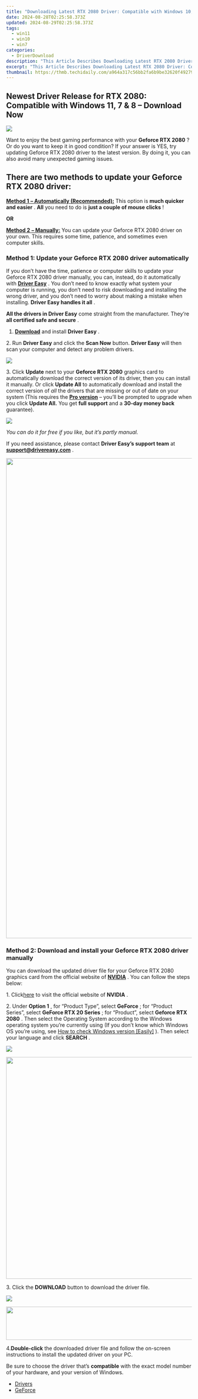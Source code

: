 ```yaml
---
title: "Downloading Latest RTX 2080 Driver: Compatible with Windows 10, 7, and 8"
date: 2024-08-28T02:25:58.373Z
updated: 2024-08-29T02:25:58.373Z
tags:
  - win11
  - win10
  - win7
categories:
  - DriverDownload
description: "This Article Describes Downloading Latest RTX 2080 Driver: Compatible with Windows 10, 7, and 8"
excerpt: "This Article Describes Downloading Latest RTX 2080 Driver: Compatible with Windows 10, 7, and 8"
thumbnail: https://thmb.techidaily.com/a964a317c56bb2fa6b9be32620f4927922fc956f5f76cbb403bbc92ee9868e52.jpg
---
```


## Newest Driver Release for RTX 2080: Compatible with Windows 11, 7 & 8 – Download Now

![](https://images.drivereasy.com/wp-content/uploads/2018/11/Snap457.png)

 Want to enjoy the best gaming performance with your **Geforce RTX 2080** ? Or do you want to keep it in good condition? If your answer is YES, try updating Geforce RTX 2080 driver to the latest version. By doing it, you can also avoid many unexpected gaming issues.

## **There are two methods to update your Geforce RTX 2080 driver:**

[**Method 1** **– Automatically (Recommended):**](https://www.drivereasy.com/knowledge/geforce-rtx-2080-driver-download-for-windows/#b) This option is **much quicker and easier** . **All** you need to do is **just a couple of mouse clicks** !

**OR**

[**Method 2** **– Manually:**](https://tools.techidaily.com/drivereasy/download/) You can update your Geforce RTX 2080 driver on your own. This requires some time, patience, and sometimes even computer skills.

### Method 1: Update your Geforce RTX 2080 driver automatically

 If you don’t have the time, patience or computer skills to update your Geforce RTX 2080 driver manually, you can, instead, do it automatically with **[Driver Easy](https://tools.techidaily.com/drivereasy/download/)**  . You don’t need to know exactly what system your computer is running, you don’t need to risk downloading and installing the wrong driver, and you don’t need to worry about making a mistake when installing. **Driver Easy handles it all** .

**All the drivers in Driver Easy** come straight from the manufacturer. They‘re **all certified safe and secure** .

 1. **[Download](https://tools.techidaily.com/drivereasy/download/)**  and install **Driver Easy** .

 2\. Run **Driver Easy** and click the **Scan Now** button. **Driver Easy** will then scan your computer and detect any problem drivers.

![](https://images.drivereasy.com/wp-content/uploads/2018/11/Snap455.png)

 3\. Click **Update** next to your **Geforce RTX 2080** graphics card to automatically download the correct version of its driver, then you can install it manually. Or click **Update All** to automatically download and install the correct version of _all_ the drivers that are missing or out of date on your system (This requires the **[Pro version](https://tools.techidaily.com/drivereasy/download/)**  – you’ll be prompted to upgrade when you click **Update All.**  You get **full support** and a **30-day money back** guarantee).

![](https://images.drivereasy.com/wp-content/uploads/2018/11/Snap454-1.png)

_You can do it for free if you like, but it’s partly manual._

 If you need assistance, please contact **Driver Easy’s support team** at **[support@drivereasy.com](https://tools.techidaily.com/drivereasy/download/)**  .

<!-- affiliate ads begin -->
<a href="https://boody-eco-wear.pxf.io/c/5597632/1572622/13846" target="_top" id="1572622"><img src="//a.impactradius-go.com/display-ad/13846-1572622" border="0" alt="" width="1000" height="1298"/></a><img height="0" width="0" src="https://imp.pxf.io/i/5597632/1572622/13846" style="position:absolute;visibility:hidden;" border="0" />
<!-- affiliate ads end -->
### Method 2: Download and install your Geforce RTX 2080 driver manually

 You can download the updated driver file for your Geforce RTX 2080 graphics card from the official website of **[NVIDIA](https://tools.techidaily.com/drivereasy/download/)**  . You can follow the steps below:

 1\. Click[here](https://tools.techidaily.com/drivereasy/download/) to visit the official website of **NVIDIA** .

 2\. Under **Option 1** , for “Product Type”, select **GeForce** ; for “Product Series”, select **GeForce RTX 20 Series** ; for “Product”, select **Geforce RTX 2080** . Then select the Operating System according to the Windows operating system you’re currently using (If you don’t know which Windows OS you’re using, see [ How to check Windows version \[Easily\]](https://tools.techidaily.com/drivereasy/download/) ). Then select your language and click **SEARCH** .

![](https://images.drivereasy.com/wp-content/uploads/2018/11/Snap469.png)

<!-- affiliate ads begin -->
<a href="https://appsumo.8odi.net/c/5597632/2082535/7443" target="_top" id="2082535"><img src="//a.impactradius-go.com/display-ad/7443-2082535" border="0" alt="" width="1200" height="600"/></a><img height="0" width="0" src="https://appsumo.8odi.net/i/5597632/2082535/7443" style="position:absolute;visibility:hidden;" border="0" />
<!-- affiliate ads end -->
 3\. Click the **DOWNLOAD** button to download the driver file.

![](https://images.drivereasy.com/wp-content/uploads/2018/11/Snap461.png)

<!-- affiliate ads begin -->
<a href="https://mindmanager.sjv.io/c/5597632/1787667/20231" target="_top" id="1787667"><img src="//a.impactradius-go.com/display-ad/20231-1787667" border="0" alt="" width="728" height="90"/></a><img height="0" width="0" src="https://imp.pxf.io/i/5597632/1787667/20231" style="position:absolute;visibility:hidden;" border="0" />
<!-- affiliate ads end -->
 4.**Double-click** the downloaded driver file and follow the on-screen instructions to install the updated driver on your PC.

 Be sure to choose the driver that’s **compatible** with the exact model number of your hardware, and your version of Windows.

* [Drivers](https://tools.techidaily.com/drivereasy/download/)
* [GeForce](https://tools.techidaily.com/drivereasy/download/)

<ins class="adsbygoogle"
     style="display:block"
     data-ad-format="autorelaxed"
     data-ad-client="ca-pub-7571918770474297"
     data-ad-slot="1223367746"></ins>



<ins class="adsbygoogle"
     style="display:block"
     data-ad-client="ca-pub-7571918770474297"
     data-ad-slot="8358498916"
     data-ad-format="auto"
     data-full-width-responsive="true"></ins>


